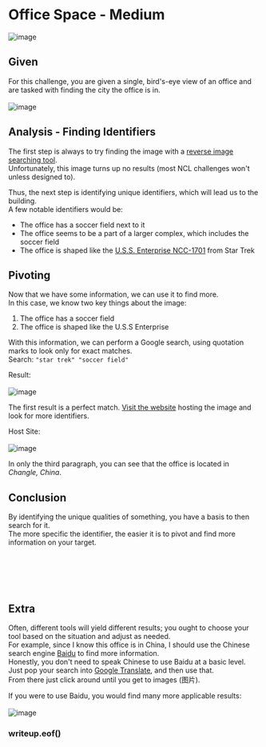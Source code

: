 # Office Space - Medium

![image](https://user-images.githubusercontent.com/70488531/115806235-5e82c000-a3b4-11eb-801a-496cf5b71601.png)


## Given
For this challenge, you are given a single, bird's-eye view of an office and are tasked with finding the city the office is in. <br /> <br />
![image](https://user-images.githubusercontent.com/70488531/115806251-693d5500-a3b4-11eb-85b8-a3e66929760e.png)

## Analysis - Finding Identifiers
The first step is always to try finding the image with a [reverse image searching tool](https://tineye.com/). <br />
Unfortunately, this image turns up no results (most NCL challenges won't unless designed to). <br />

Thus, the next step is identifying unique identifiers, which will lead us to the building. <br />
A few notable identifiers would be: 
- The office has a soccer field next to it
- The office seems to be a part of a larger complex, which includes the soccer field
- The office is shaped like the [U.S.S. Enterprise NCC-1701](https://www.google.com/search?q=USS+enterprise+NCC-1701&tbm=isch&ved=2ahUKEwjrq7aUn5PwAhXHA98KHc7xCtwQ2-cCegQIABAA&oq=USS+enterprise+NCC-1701&gs_lcp=CgNpbWcQAzICCAAyAggAMgIIADICCAAyAggAMgIIADICCAAyAggAMgIIADICCAA6BAgjECc6BAgAEENQlT5Yolpgx1xoAHAAeACAAaEBiAHrCZIBBDE2LjGYAQCgAQGqAQtnd3Mtd2l6LWltZ8ABAQ&sclient=img&ei=qyaCYKuqG8eH_AbO46vgDQ&bih=722&biw=1536&rlz=1C1CHBF_enUS856US856#imgrc=DoJiMOe4c6L5qM) from Star Trek

## Pivoting
Now that we have some information, we can use it to find more. <br />
In this case, we know two key things about the image: <br />
1. The office has a soccer field
2. The office is shaped like the U.S.S Enterprise

With this information, we can perform a Google search, using quotation marks to look only for exact matches. <br />
Search: ```"star trek" "soccer field"``` <br />

Result: <br /> <br />
![image](https://user-images.githubusercontent.com/70488531/115806731-511a0580-a3b5-11eb-850e-eeb6948fa997.png)

The first result is a perfect match. [Visit the website](https://htxt.co.za/2015/05/this-spaceship-office-is-a-chinese-mans-r1-1billion-ode-to-star-trek/) hosting the image and look for more identifiers. <br />

Host Site: <br /> <br />
![image](https://user-images.githubusercontent.com/70488531/115806983-c259b880-a3b5-11eb-9a53-fb9791b1bc46.png)

In only the third paragraph, you can see that the office is located in _Changle, China_.

## Conclusion
By identifying the unique qualities of something, you have a basis to then search for it. <br />
The more specific the identifier, the easier it is to pivot and find more information on your target. <br />


<br /> <br /> <br /> <br /> 
## Extra
Often, different tools will yield different results; you ought to choose your tool based on the situation and adjust as needed. <br />
For example, since I know this office is in China, I should use the Chinese search engine [Baidu](https://www.baidu.com/) to find more information. <br />
Honestly, you don't need to speak Chinese to use Baidu at a basic level. Just pop your search into [Google Translate](https://www.google.com/search?q=google+translate&rlz=1C1CHBF_enUS856US856&oq=&sourceid=chrome&ie=UTF-8), and then use that. <br /> 
From there just click around until you get to images (图片). <br />

If you were to use Baidu, you would find many more applicable results: <br /> <br />
![image](https://user-images.githubusercontent.com/70488531/115807819-50826e80-a3b7-11eb-8745-79f8247e942c.png)

### writeup.eof()
